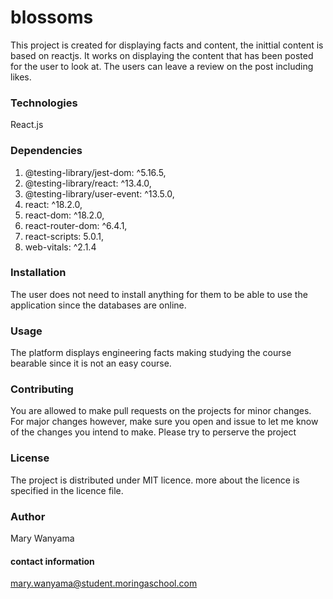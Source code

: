# blossoms
This project is created for displaying facts and content, the inittial content is based on reactjs. It works on displaying the content that has been posted for the user to look at. The users can leave a review on the post including likes.
### Technologies
React.js

### Dependencies
1.  @testing-library/jest-dom: ^5.16.5,
2.  @testing-library/react: ^13.4.0,
3.  @testing-library/user-event: ^13.5.0,
4.  react: ^18.2.0,
5.  react-dom: ^18.2.0,
6.  react-router-dom: ^6.4.1,
7.  react-scripts: 5.0.1,
8.  web-vitals: ^2.1.4   
### Installation
The user does not need to install anything for them to be able to use the application since the databases are online.

### Usage
The platform displays engineering facts making studying the course bearable since it is not an easy course.

### Contributing
You are allowed to make pull requests on the projects for minor changes. For major changes however, make sure you open and issue to let me know of the changes you intend to make. Please try to perserve the project
### License
The project is distributed under MIT licence. more about the licence is specified in the licence file.
### Author 
Mary Wanyama

#### contact information
mary.wanyama@student.moringaschool.com
